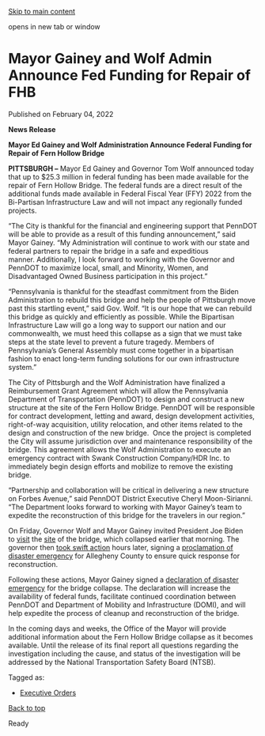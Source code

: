 [Skip to main content](https://www.pittsburghpa.gov/City-Government/Mayor/Executive-Orders/Mayor-Gainey-and-Wolf-Admin-Announce-Fed-Funding-for-Repair-of-Fern-Hollow-Bridge#main-content)

opens in new tab or window

# Mayor Gainey and Wolf Admin Announce Fed Funding for Repair of FHB

Published on February 04, 2022

**News Release**

**Mayor Ed Gainey and Wolf Administration Announce Federal Funding for Repair of** **Fern Hollow Bridge**

**PITTSBURGH –** Mayor Ed Gainey and Governor Tom Wolf announced today that up to $25.3 million in federal funding has been made available for the repair of Fern Hollow Bridge. The federal funds are a direct result of the additional funds made available in Federal Fiscal Year (FFY) 2022 from the Bi-Partisan Infrastructure Law and will not impact any regionally funded projects.

“The City is thankful for the financial and engineering support that PennDOT will be able to provide as a result of this funding announcement,” said Mayor Gainey. “My Administration will continue to work with our state and federal partners to repair the bridge in a safe and expeditious manner. Additionally, I look forward to working with the Governor and PennDOT to maximize local, small, and Minority, Women, and Disadvantaged Owned Business participation in this project.”

“Pennsylvania is thankful for the steadfast commitment from the Biden Administration to rebuild this bridge and help the people of Pittsburgh move past this startling event,” said Gov. Wolf. “It is our hope that we can rebuild this bridge as quickly and efficiently as possible. While the Bipartisan Infrastructure Law will go a long way to support our nation and our commonwealth, we must heed this collapse as a sign that we must take steps at the state level to prevent a future tragedy. Members of Pennsylvania’s General Assembly must come together in a bipartisan fashion to enact long-term funding solutions for our own infrastructure system.”

The City of Pittsburgh and the Wolf Administration have finalized a Reimbursement Grant Agreement which will allow the Pennsylvania Department of Transportation (PennDOT) to design and construct a new structure at the site of the Fern Hollow Bridge. PennDOT will be responsible for contract development, letting and award, design development activities, right-of-way acquisition, utility relocation, and other items related to the design and construction of the new bridge.  Once the project is completed the City will assume jurisdiction over and maintenance responsibility of the bridge. This agreement allows the Wolf Administration to execute an emergency contract with Swank Construction Company/HDR Inc. to immediately begin design efforts and mobilize to remove the existing bridge.

“Partnership and collaboration will be critical in delivering a new structure on Forbes Avenue,” said PennDOT District Executive Cheryl Moon-Sirianni. “The Department looks forward to working with Mayor Gainey’s team to expedite the reconstruction of this bridge for the travelers in our region.”

On Friday, Governor Wolf and Mayor Gainey invited President Joe Biden to [visit](https://twitter.com/GovernorTomWolf/status/1487142120347639819) the [site](https://twitter.com/gainey_ed/status/1487074124455415810?s=20&t=Yvq7lktudJoAVCs22NJOUw) of the bridge, which collapsed earlier that morning. The governor then [took swift action](https://www.governor.pa.gov/newsroom/gov-wolf-declares-disaster-following-pittsburgh-bridge-collapse/ "Original URL: https://www.governor.pa.gov/newsroom/gov-wolf-declares-disaster-following-pittsburgh-bridge-collapse/. Click or tap if you trust this link.") hours later, signing a [proclamation of disaster emergency](https://gcc02.safelinks.protection.outlook.com/?url=https%3A%2F%2Fwww.governor.pa.gov%2Fwp-content%2Fuploads%2F2022%2F01%2F20220128-TWW-Forbes-Avenue-Bridge-Disaster-Emergency-Proclamation.pdf&data=04%7C01%7CSam.Wasserman%40pittsburghpa.gov%7C314fdea862654136a6fc08d9e7334bc3%7Cf5f47917c90443689120d327cf175591%7C1%7C1%7C637795029770042154%7CUnknown%7CTWFpbGZsb3d8eyJWIjoiMC4wLjAwMDAiLCJQIjoiV2luMzIiLCJBTiI6Ik1haWwiLCJXVCI6Mn0%3D%7C3000&sdata=Jm1WpuVKBksmfTdTpJ653M0BhguzK1TKQ6z2i3PhInA%3D&reserved=0 "Original URL: https://www.governor.pa.gov/wp-content/uploads/2022/01/20220128-TWW-Forbes-Avenue-Bridge-Disaster-Emergency-Proclamation.pdf. Click or tap if you trust this link.") for Allegheny County to ensure quick response for reconstruction.

Following these actions, Mayor Gainey signed a [declaration of disaster emergency](https://apps.pittsburghpa.gov/redtail/images/17161_Emergency_Declaration__Fern_Hollow_Bridge_Collapse.pdf) for the bridge collapse. The declaration will increase the availability of federal funds, facilitate continued coordination between PennDOT and Department of Mobility and Infrastructure (DOMI), and will help expedite the process of cleanup and reconstruction of the bridge.

In the coming days and weeks, the Office of the Mayor will provide additional information about the Fern Hollow Bridge collapse as it becomes available. Until the release of its final report all questions regarding the investigation including the cause, and status of the investigation will be addressed by the National Transportation Safety Board (NTSB).

Tagged as:

- [Executive Orders](https://www.pittsburghpa.gov/News-articles?dlv_OC%20CL%20City%20News%20Listing=(dd_OC%20News%20Categories=Executive%20Orders))

[Back to top](https://www.pittsburghpa.gov/City-Government/Mayor/Executive-Orders/Mayor-Gainey-and-Wolf-Admin-Announce-Fed-Funding-for-Repair-of-Fern-Hollow-Bridge#body-top)

Ready
